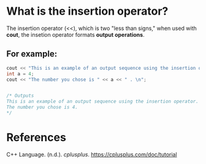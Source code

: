  # What is the insertion operator? 
  
 The insertion operator (<<), which is two "less than signs," when used with **cout**, the insetion operator formats **output operations**. 
  
 ## For example: 
 ```cpp 
 cout << "This is an example of an output sequence using the insertion operator. \n";
 int a = 4;           
 cout << "The number you chose is " << a << " . \n"; 
 
 
 /* Outputs         
 This is an example of an output sequence using the insertion operator. 
 The number you chose is 4. 
 */
 ```           
 # References 
 C++ Language. (n.d.). *cplusplus*. <https://cplusplus.com/doc/tutorial>
